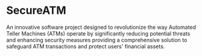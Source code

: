 # SecureATM
An innovative software project designed to revolutionize the way Automated Teller Machines (ATMs) operate by significantly reducing potential threats and enhancing security measures providing a comprehensive solution to safeguard ATM transactions and protect users' financial assets.
